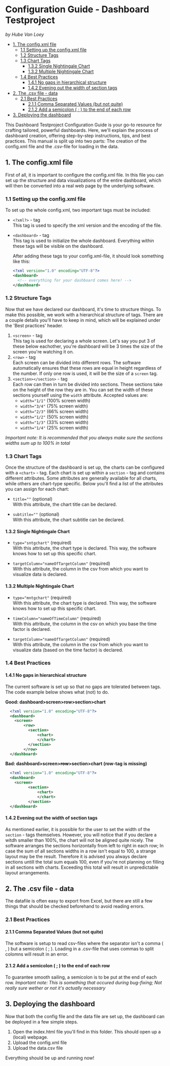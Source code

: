 # Configuration Guide - Dashboard Testproject <!-- omit from toc -->
_by Hube Van Loey_

- [1. The config.xml file](#1-the-configxml-file)
  - [1.1 Setting up the config.xml file](#11-setting-up-the-configxml-file)
  - [1.2 Structure Tags](#12-structure-tags)
  - [1.3 Chart Tags](#13-chart-tags)
    - [1.3.2 Single Nightingale Chart](#132-single-nightingale-chart)
    - [1.3.2 Multiple Nightingale Chart](#132-multiple-nightingale-chart)
  - [1.4 Best Practices](#14-best-practices)
    - [1.4.1 No gaps in hierarchical structure](#141-no-gaps-in-hierarchical-structure)
    - [1.4.2 Evening out the width of section tags](#142-evening-out-the-width-of-section-tags)
- [2. The .csv file - data](#2-the-csv-file---data)
  - [2.1 Best Practices](#21-best-practices)
    - [2.1.1 Comma Separated Values (but not quite)](#211-comma-separated-values-but-not-quite)
    - [2.1.2 Add a semicolon ( ; ) to the end of each row](#212-add-a-semicolon----to-the-end-of-each-row)
- [3. Deploying the dashboard](#3-deploying-the-dashboard)

This Dashboard Testproject Configuration Guide is your go-to resource for crafting tailored, powerful dashboards. Here, we'll explain the process of dashboard creation, offering step-by-step instructions, tips, and best practices. This manual is split up into two parts: The creation of the config.xml file and the .csv-file for loading in the data.

<div style="page-break-after: always;"></div>

## 1. The config.xml file

First of all, it is important to configure the config.xml file. In this file you can set up the structure and data visualizations of the entire dashboard, which will then be converted into a real web page by the underlying software.

### 1.1 Setting up the config.xml file

To set up the whole config.xml, two important tags must be included:

- `<?xml?>` - tag  
  This tag is used to specify the xml version and the encoding of the file.
- `<dashboard>` - tag  
  This tag is used to initialize the whole dashboard. Everything within these tags will be visible on the dashboard.

  After adding these tags to your config.xml-file, it should look something like this:

  ```xml
  <?xml version="1.0" encoding="UTF-8"?>
  <dashboard>
    <!-- everything for your dashboard comes here! -->
  </dashboard>
  ```

<div style="page-break-after: always;"></div>

### 1.2 Structure Tags

Now that we have declared our dashboard, it's time to structure things. To make this possible, we work with a hierarchical structure of tags. There are a couple details you'll have to keep in mind, which will be explained under the 'Best practices' header.

1. `<screen>` - tag  
   This tag is used for declaring a whole screen. Let's say you put 3 of these below eachother, you're dashboard will be 3 times the size of the screen you're watching it on.
1. `<row>` - tag  
   Each screen can be divided into different rows. The software automatically ensures that these rows are equal in height regardless of the number. If only one row is used, it will be the size of a `screen` tag.
1. `<section></section>` - tag  
   Each row can then in turn be divided into sections. These sections take on the height of the row they are in. You can set the width of these sections yourself using the `width` attribute. Accepted values are:
   - `width="1/1"` (100% screen width)
   - `width="3/4"` (75% screen width)
   - `width="2/3"` (66% screen width)
   - `width="1/2"` (50% screen width)
   - `width="1/3"` (33% screen width)
   - `width="1/4"` (25% screen width)

_Important note: It is recommended that you always make sure the sections widths sum up to 100% in total_

<div style="page-break-after: always;"></div>

### 1.3 Chart Tags

Once the structure of the dashboard is set up, the charts can be configured with a `<chart>` - tag. Each chart is set up within a `section` - tag and contains different attributes. Some attributes are generally available for all charts, while others are chart-type specific. Below you'll find a list of the attributes you can assign for each chart:

- `title=""` (optional)  
With this attribute, the chart title can be declared.

- `subtitle=""` (optional)  
With this attribute, the chart subtitle can be declared.

#### 1.3.2 Single Nightingale Chart

- `type="sntgchart"` (required)   
With this attribute, the chart type is declared. This way, the software knows how to set up this specific chart.

- `targetColumn="nameOfTargetColumn"` (required)  
With this attribute, the column in the csv from which you want to visualize data is declared.

#### 1.3.2 Multiple Nightingale Chart

- `type="mntgchart"` (required)   
With this attribute, the chart type is declared. This way, the software knows how to set up this specific chart.

- `timeColumn="nameOfTimeColumn"` (required)  
With this attribute, the column in the csv on which you base the time factor is declared.

- `targetColumn="nameOfTargetColumn"` (required)  
With this attribute, the column in the csv from which you want to visualize data (based on the time factor) is declared.

<div style="page-break-after: always;"></div>

### 1.4 Best Practices

#### 1.4.1 No gaps in hierarchical structure
The current software is set up so that no gaps are tolerated between tags. The code example below shows what (not) to do.

**Good: dashboard>screen>row>section>chart**
```xml
  <?xml version="1.0" encoding="UTF-8"?>
  <dashboard>
    <screen>
        <row>
          <section>
              <chart>
              </chart>
          </section>
        </row>
  </dashboard>
  ```
**Bad: dashboard>screen>~~row~~>section>chart (row-tag is missing)**
```xml
  <?xml version="1.0" encoding="UTF-8"?>
  <dashboard>
    <screen>
          <section>
              <chart>
              </chart>
          </section>
  </dashboard>
  ```

#### 1.4.2 Evening out the width of section tags
As mentioned earlier, it is possible for the user to set the width of the `section` - tags themselves. However, you will notice that if you declare a witdh smaller than 100%, the chart will not be aligned quite nicely. The software arranges the sections horizontally from left to right in each row; In case the sum of all sections widths in a row isn't equal to 100, a strange layout may be the result. Therefore it is advised you always declare sections untill the total sum equals 100, even if you're not planning on filling in all sections with charts. Exceeding this total will result in unpredictable layout arrangements.

<div style="page-break-after: always;"></div>

## 2. The .csv file - data
The datafile is often easy to export from Excel, but there are still a few things that should be checked beforehand to avoid reading errors.
### 2.1 Best Practices
#### 2.1.1 Comma Separated Values (but not quite)
The software is setup to read csv-files where the separator isn't a comma ( , ) but a semicolon ( ; ). Loading in a .csv-file that uses commas to split colomns will result in an error.
#### 2.1.2 Add a semicolon ( ; ) to the end of each row
To guarantee smooth sailing, a semicolon is to be put at the end of each row.
_Important note: This is something that occured during bug-fixing; Not really sure wether or not it's actually necessary_

## 3. Deploying the dashboard

Now that both the config file and the data file are set up, the dashboard can be deployed in a few simple steps.

1) Open the index.html file you'll find in this folder. This should open up a (local) webpage.
2) Upload the config.xml file
3) Upload the data.csv file

Everything should be up and running now!